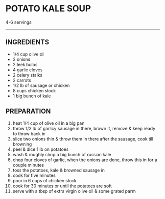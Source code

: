 # POTATO KALE SOUP

4-6 servings

***

## INGREDIENTS

- 1/4 cup olive oil
- 2 onions
- 2 leek bulbs
- 4 garlic cloves
- 2 celery stalks
- 2 carrots
- 1/2 lb of sausage or chicken
- 8 cups chicken stock
- 1 big bunch of kale

## PREPARATION

1. heat 1/4 cup of olive oil in a big pan
2. throw 1/2 lb of garlicy sausage in there, brown it, remove & keep ready to throw back in
3. slice two onions thin & throw them in there after the sausage, cook till browning
4. peel & dice 1 lb on potatoes
5. wash & roughly chop a big bunch of russian kale
6. chop four cloves of garlic, when the onions are done, throw this in for a couple minutes
7. toss the potatoes, kale & browned sausage in
8. cook for five minutes
9. pour in 6 cups of chicken stock
10. cook for 30 minutes or until the potatoes are soft
11. serve with a tbsp of extra virgin olive oil & some grated parm
